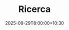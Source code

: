 ---
type: lecture
date: 2025-09-29T8:00:00+10:30
title: Ricerca
thumbnail: /static_files/presentations/lec.jpg
links:
    - url: static_files/lectures/algoritmica/3.pdf
      name: slides
    
    - url: static_files/lectures/algoritmica/3.pdf
      name: notebook
    
---